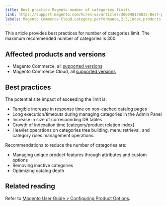 ```yaml
---
title: Best practice Magento number of categories limits
link: https://support.magento.com/hc/en-us/articles/360048176832-Best-practice-Magento-number-of-categories-limits
labels: Magento Commerce Cloud,category,performance,2.3,index,products,best practices,2.3.x,2.4,2.4.x
---
```


<p>This article provides best practices for number of categories limit. The maximum recommended number of categories is 300.</p>
<h2>Affected products and versions</h2>
<ul>
<li>Magento Commerce, all <a href="https://magento.com/sites/default/files/magento-software-lifecycle-policy.pdf">supported versions</a> </li>
<li>Magento Commerce Cloud, all <a href="https://magento.com/sites/default/files/magento-software-lifecycle-policy.pdf">supported versions</a>
</li>
</ul>
<h2>Best practices</h2>
<p>The potential site impact of exceeding the limit is:</p>
<ul>
<li>Tangible increase in response time on non-cached catalog pages</li>
<li>Long execution/timeouts during managing categories in the Admin Panel</li>
<li>Increase in size of corresponding DB tables</li>
<li>Growth of indexation time [category/product relation index]</li>
<li>Heavier operations on categories tree building, menu retrieval, and category rules management operations.</li>
</ul>
<p>Recommendations to reduce the number of categories are:</p>
<ul>
<li>Managing unique product features through attributes and custom options</li>
<li>Removing inactive categories</li>
<li>Optimizing catalog depth</li>
</ul>
<h2>Related reading</h2>
<p>Refer to <a href="https://docs.magento.com/user-guide/catalog/inventory-product-stock-options.html">Magento User Guide &gt; Configuring Product Options</a>.</p>